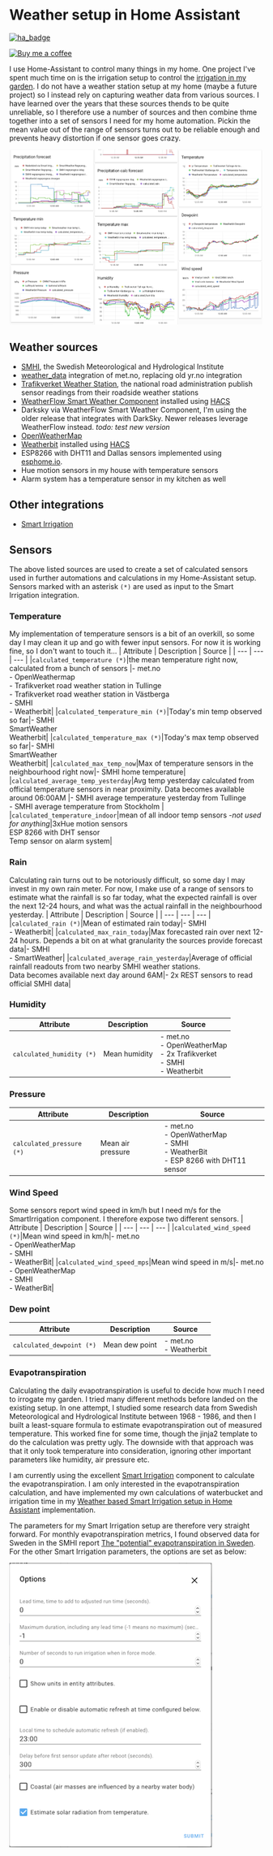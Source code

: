 # Weather setup in Home Assistant

[![ha_badge](https://img.shields.io/badge/HA_version-0.116.4-green.svg)](https://home-assistant.io)

[![Buy me a coffee][buymeacoffee-shield]][buymeacoffee]

[buymeacoffee]: https://www.buymeacoffee.com/klec00
[buymeacoffee-shield]: https://www.buymeacoffee.com/assets/img/custom_images/orange_img.png

I use Home-Assistant to control many things in my home. One project I've spent much time on is the irrigation setup to control the [irrigation in my garden](https://github.com/klec00/ha-garden-irrigation). I do not have a weather station setup at my home (maybe a future project) so I instead rely on capturing weather data from various sources. I have learned over the years that these sources thends to be quite unreliable, so I therefore use a number of sources and then combine thme together into a set of sensors I need for my home automation. Pickin the mean value out of the range of sensors turns out to be reliable enough and prevents heavy distortion if one sensor goes crazy.

<img src="./image/WeatherCalculations.png" width="500"/>

## Weather sources
- [SMHI](https://www.home-assistant.io/integrations/smhi/), the Swedish Meteorological and Hydrological Institute
- [weather_data](https://github.com/Danielhiversen/home_assistant_weather_data) integration of met.no, replacing old yr.no integration
- [Trafikverket Weather Station](https://www.home-assistant.io/integrations/trafikverket_weatherstation/), the national road administration publish sensor readings from their roadside weather stations
- [WeatherFlow Smart Weather Component](https://github.com/briis/smartweather) installed using [HACS](https://hacs.xyz/docs/configuration/start)
- Darksky via WeatherFlow Smart Weather Component, I'm using the older release that integrates with DarkSky. Newer releases leverage WeatherFlow instead. *todo: test new version*
- [OpenWeatherMap](https://www.home-assistant.io/integrations/openweathermap/)
- [Weatherbit](https://github.com/briis/weatherbit) installed using [HACS](https://hacs.xyz/docs/configuration/start)
- ESP8266 with DHT11 and Dallas sensors implemented using [esphome.io](https://esphome.io/components/sensor/dht.html).
- Hue motion sensors in my house with temperature sensors
- Alarm system has a temperature sensor in my kitchen as well

## Other integrations
- [Smart Irrigation](https://github.com/jeroenterheerdt/HAsmartirrigation)

## Sensors
The above listed sources are used to create a set of calculated sensors used in further automations and calculations in my Home-Assistant setup. Sensors marked with an asterisk `(*)` are used as input to the Smart Irrigation integration.

### Temperature
My implementation of temperature sensors is a bit of an overkill, so some day I may clean it up and go with fewer input sensors. For now it is working fine, so I don't want to touch it...
| Attribute | Description | Source |
| --- | --- | --- |
|`calculated_temperature (*)`|the mean temperature right now, calculated from a bunch of sensors |- met.no <br>- OpenWeathermap<br>- Trafikverket road weather station in Tullinge<br>- Trafikverket road weather station in Västberga<br>- SMHI<br>- Weatherbit|
|`calculated_temperature_min (*)`|Today's min temp observed so far|- SMHI<br>SmartWeather<br>Weatherbit|
|`calculated_temperature_max (*)`|Today's max temp observed so far|- SMHI<br>SmartWeather<br>Weatherbit|
|`calculated_max_temp_now`|Max of temperature sensors in the neighbourhood right now|- SMHI home temperature|
|`calculated_average_temp_yesterday`|Avg temp yesterday calculated from official temperature sensors in near proximity. Data becomes available around 06:00AM  |- SMHI average temperature yesterday from Tullinge<br>- SMHI average temperature from Stockholm |
|`calculated_temperature_indoor`|mean of all indoor temp sensors -*not used for anything*|3xHue motion sensors<br>ESP 8266 with DHT sensor<br>Temp sensor on alarm system|

### Rain
Calculating rain turns out to be notoriously difficult, so some day I may invest in my own rain meter. For now, I make use of a range of sensors to estimate what the rainfall is so far today, what the expected rainfall is over the next 12-24 hours, and what was the actual rainfall in the neighbourhood yesterday.
| Attribute | Description | Source |
| --- | --- | --- |
|`calculated_rain (*)`|Mean of estimated rain today|- SMHI<br>- Weatherbit|
|`calculated_max_rain_today`|Max forecasted rain over next 12-24 hours. Depends a bit on at what granularity the sources provide forecast data|- SMHI<br>- SmartWeather|
|`calculated_average_rain_yesterday`|Average of official rainfall readouts from two nearby SMHI weather stations.<br>Data becomes available next day around 6AM|- 2x REST sensors to read official SMHI data|

### Humidity
| Attribute | Description | Source |
| --- | --- | --- |
|`calculated_humidity (*)`|Mean humidity|- met.no<br>- OpenWeatherMap<br>- 2x Trafikverket<br>- SMHI<br>- Weatherbit|

### Pressure
| Attribute | Description | Source |
| --- | --- | --- |
|`calculated_pressure (*)`|Mean air pressure|- met.no<br>- OpenWatherMap<br>- SMHI<br>- WeatherBit<br>- ESP 8266 with DHT11 sensor|

### Wind Speed
Some sensors report wind speed in km/h but I need m/s for the SmartIrrigation component. I therefore expose two different sensors. 
| Attribute | Description | Source |
| --- | --- | --- |
|`calculated_wind_speed (*)`|Mean wind speed in km/h|- met.no<br>- OpenWeatherMap<br>- SMHI<br>- WeatherBit|
|`calculated_wind_speed_mps`|Mean wind speed in m/s|- met.no<br>- OpenWeatherMap<br>- SMHI<br>- WeatherBit|

### Dew point
| Attribute | Description | Source |
| --- | --- | --- |
|`calculated_dewpoint (*)`|Mean dew point|- met.no<br>- Weatherbit|

### Evapotranspiration
Calculating the daily evapotranspiration is useful to decide how much I need to irrogate my garden. I tried many different methods before landed on the existing setup. In one attempt, I studied some research data from Swedish Meteorological and Hydrological Institute between 1968 - 1986, and then I built a least-square formula to estimate evapotranspiration out of measured temperature. This worked fine for some time, though the jinja2 template to do the calculation was pretty ugly. The downside with that approach was that it only took temperature into consideration, ignoring other important parameters like  humidity, air pressure etc.

I am currently using the excellent [Smart Irrigation](https://github.com/jeroenterheerdt/HAsmartirrigation) component to calculate the evapotranspiration. I am only interested in the evapotranspiration calculation, and have implemented my own calculations of waterbucket and irrigation time in my [Weather based Smart Irrigation setup in Home Assistant](https://github.com/klec00/ha-garden-irrigation) implementation.

The parameters for my Smart Irrigation setup are therefore very straight forward. For monthly evapotranspiration metrics, I found observed data for Sweden in the SMHI report [The "potential" evapotranspiration in Sweden](https://www.smhi.se/publikationer/den-potentiella-evapotranspirationen-i-sverige-1.7226). For the other Smart Irrigation parameters, the options are set as below:

<img src="./image/SmartIrrigation_setup.png" width="400"/>
